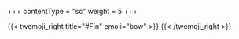 +++
contentType = "sc"
weight = 5
+++

{{< twemoji_right title="#Fin" emoji="bow" >}}
{{< /twemoji_right >}}
